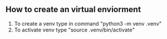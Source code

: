 ## How to create an virtual enviorment

1. To create a venv type in command "python3 -m venv .venv"
2. To activate venv type "source .venv/bin/activate"